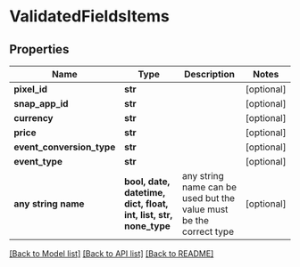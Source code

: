 # ValidatedFieldsItems


## Properties
Name | Type | Description | Notes
------------ | ------------- | ------------- | -------------
**pixel_id** | **str** |  | [optional] 
**snap_app_id** | **str** |  | [optional] 
**currency** | **str** |  | [optional] 
**price** | **str** |  | [optional] 
**event_conversion_type** | **str** |  | [optional] 
**event_type** | **str** |  | [optional] 
**any string name** | **bool, date, datetime, dict, float, int, list, str, none_type** | any string name can be used but the value must be the correct type | [optional]

[[Back to Model list]](../README.md#documentation-for-models) [[Back to API list]](../README.md#documentation-for-api-endpoints) [[Back to README]](../README.md)


